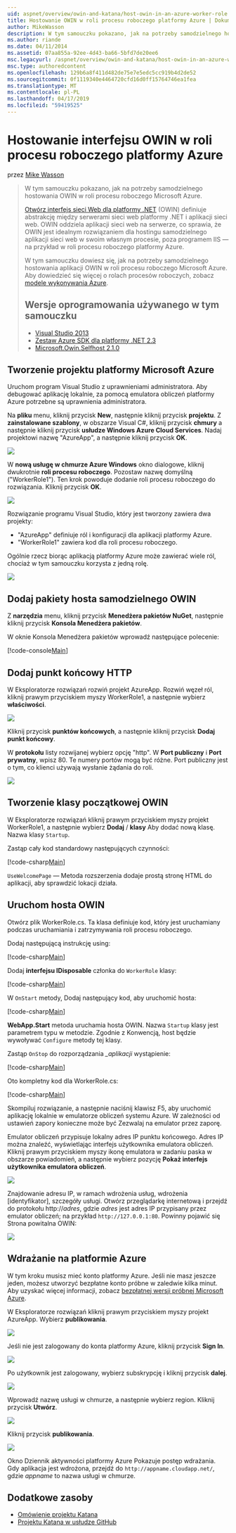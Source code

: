 ```yaml
---
uid: aspnet/overview/owin-and-katana/host-owin-in-an-azure-worker-role
title: Hostowanie OWIN w roli procesu roboczego platformy Azure | Dokumentacja firmy Microsoft
author: MikeWasson
description: W tym samouczku pokazano, jak na potrzeby samodzielnego hostowania OWIN w roli procesu roboczego Microsoft Azure. Open Web Interface for .NET (OWIN) definiuje abstrakcję między serwerem sieci web platformy .NET...
ms.author: riande
ms.date: 04/11/2014
ms.assetid: 07aa855a-92ee-4d43-ba66-5bfd7de20ee6
msc.legacyurl: /aspnet/overview/owin-and-katana/host-owin-in-an-azure-worker-role
msc.type: authoredcontent
ms.openlocfilehash: 129b6a8f411d482de75e7e5edc5cc919b4d2de52
ms.sourcegitcommit: 0f1119340e4464720cfd16d0ff15764746ea1fea
ms.translationtype: MT
ms.contentlocale: pl-PL
ms.lasthandoff: 04/17/2019
ms.locfileid: "59419525"
---
```

# <a name="host-owin-in-an-azure-worker-role"></a>Hostowanie interfejsu OWIN w roli procesu roboczego platformy Azure

przez [Mike Wasson](https://github.com/MikeWasson)

> W tym samouczku pokazano, jak na potrzeby samodzielnego hostowania OWIN w roli procesu roboczego Microsoft Azure.
>
> [Otwórz interfejs sieci Web dla platformy .NET](http://owin.org/) (OWIN) definiuje abstrakcję między serwerami sieci web platformy .NET i aplikacji sieci web. OWIN oddziela aplikacji sieci web na serwerze, co sprawia, że OWIN jest idealnym rozwiązaniem dla hostingu samodzielnego aplikacji sieci web w swoim własnym procesie, poza programem IIS — na przykład w roli procesu roboczego platformy Azure.
>
> W tym samouczku dowiesz się, jak na potrzeby samodzielnego hostowania aplikacji OWIN w roli procesu roboczego Microsoft Azure. Aby dowiedzieć się więcej o rolach procesów roboczych, zobacz [modele wykonywania Azure](https://azure.microsoft.com/documentation/articles/fundamentals-application-models/#CloudServices).
>
> ## <a name="software-versions-used-in-the-tutorial"></a>Wersje oprogramowania używanego w tym samouczku
>
>
> - [Visual Studio 2013](https://my.visualstudio.com/Downloads?q=visual%20studio%202013)
> - [Zestaw Azure SDK dla platformy .NET 2.3](https://azure.microsoft.com/downloads/)
> - [Microsoft.Owin.Selfhost 2.1.0](http://www.nuget.org/packages/Microsoft.Owin.SelfHost/2.1.0)


## <a name="create-a-microsoft-azure-project"></a>Tworzenie projektu platformy Microsoft Azure

Uruchom program Visual Studio z uprawnieniami administratora. Aby debugować aplikację lokalnie, za pomocą emulatora obliczeń platformy Azure potrzebne są uprawnienia administratora.

Na **pliku** menu, kliknij przycisk **New**, następnie kliknij przycisk **projektu**. Z **zainstalowane szablony**, w obszarze Visual C#, kliknij przycisk **chmury** a następnie kliknij przycisk **usłudze Windows Azure Cloud Services**. Nadaj projektowi nazwę "AzureApp", a następnie kliknij przycisk **OK**.

[![](host-owin-in-an-azure-worker-role/_static/image2.png)](host-owin-in-an-azure-worker-role/_static/image1.png)

W **nową usługę w chmurze Azure Windows** okno dialogowe, kliknij dwukrotnie **roli procesu roboczego**. Pozostaw nazwę domyślną ("WorkerRole1"). Ten krok powoduje dodanie roli procesu roboczego do rozwiązania. Kliknij przycisk **OK**.

[![](host-owin-in-an-azure-worker-role/_static/image4.png)](host-owin-in-an-azure-worker-role/_static/image3.png)

Rozwiązanie programu Visual Studio, który jest tworzony zawiera dwa projekty:

- &quot;AzureApp&quot; definiuje ról i konfiguracji dla aplikacji platformy Azure.
- &quot;WorkerRole1&quot; zawiera kod dla roli procesu roboczego.

Ogólnie rzecz biorąc aplikacją platformy Azure może zawierać wiele ról, chociaż w tym samouczku korzysta z jedną rolę.

![](host-owin-in-an-azure-worker-role/_static/image5.png)

## <a name="add-the-owin-self-host-packages"></a>Dodaj pakiety hosta samodzielnego OWIN

Z **narzędzia** menu, kliknij przycisk **Menedżera pakietów NuGet**, następnie kliknij przycisk **Konsola Menedżera pakietów**.

W oknie Konsola Menedżera pakietów wprowadź następujące polecenie:

[!code-console[Main](host-owin-in-an-azure-worker-role/samples/sample1.cmd)]

## <a name="add-an-http-endpoint"></a>Dodaj punkt końcowy HTTP

W Eksploratorze rozwiązań rozwiń projekt AzureApp. Rozwiń węzeł ról, kliknij prawym przyciskiem myszy WorkerRole1, a następnie wybierz **właściwości**.

![](host-owin-in-an-azure-worker-role/_static/image6.png)

Kliknij przycisk **punktów końcowych**, a następnie kliknij przycisk **Dodaj punkt końcowy**.

W **protokołu** listy rozwijanej wybierz opcję "http". W **Port publiczny** i **Port prywatny**, wpisz 80. Te numery portów mogą być różne. Port publiczny jest o tym, co klienci używają wysłanie żądania do roli.

[![](host-owin-in-an-azure-worker-role/_static/image8.png)](host-owin-in-an-azure-worker-role/_static/image7.png)

## <a name="create-the-owin-startup-class"></a>Tworzenie klasy początkowej OWIN

W Eksploratorze rozwiązań kliknij prawym przyciskiem myszy projekt WorkerRole1, a następnie wybierz **Dodaj** / **klasy** Aby dodać nową klasę. Nazwa klasy `Startup`.

Zastąp cały kod standardowy następujących czynności:

[!code-csharp[Main](host-owin-in-an-azure-worker-role/samples/sample2.cs)]

`UseWelcomePage` — Metoda rozszerzenia dodaje prostą stronę HTML do aplikacji, aby sprawdzić lokacji działa.

## <a name="start-the-owin-host"></a>Uruchom hosta OWIN

Otwórz plik WorkerRole.cs. Ta klasa definiuje kod, który jest uruchamiany podczas uruchamiania i zatrzymywania roli procesu roboczego.

Dodaj następującą instrukcję using:

[!code-csharp[Main](host-owin-in-an-azure-worker-role/samples/sample3.cs)]

Dodaj **interfejsu IDisposable** członka do `WorkerRole` klasy:

[!code-csharp[Main](host-owin-in-an-azure-worker-role/samples/sample4.cs)]

W `OnStart` metody, Dodaj następujący kod, aby uruchomić hosta:

[!code-csharp[Main](host-owin-in-an-azure-worker-role/samples/sample5.cs?highlight=5)]

**WebApp.Start** metoda uruchamia hosta OWIN. Nazwa `Startup` klasy jest parametrem typu w metodzie. Zgodnie z Konwencją, host będzie wywoływać `Configure` metody tej klasy.

Zastąp `OnStop` do rozporządzania  *\_aplikacji* wystąpienie:

[!code-csharp[Main](host-owin-in-an-azure-worker-role/samples/sample6.cs)]

Oto kompletny kod dla WorkerRole.cs:

[!code-csharp[Main](host-owin-in-an-azure-worker-role/samples/sample7.cs)]

Skompiluj rozwiązanie, a następnie naciśnij klawisz F5, aby uruchomić aplikację lokalnie w emulatorze obliczeń systemu Azure. W zależności od ustawień zapory konieczne może być Zezwalaj na emulator przez zaporę.

Emulator obliczeń przypisuje lokalny adres IP punktu końcowego. Adres IP można znaleźć, wyświetlając interfejs użytkownika emulatora obliczeń. Kliknij prawym przyciskiem myszy ikonę emulatora w zadaniu paska w obszarze powiadomień, a następnie wybierz pozycję **Pokaż interfejs użytkownika emulatora obliczeń**.

[![](host-owin-in-an-azure-worker-role/_static/image10.png)](host-owin-in-an-azure-worker-role/_static/image9.png)

Znajdowanie adresu IP, w ramach wdrożenia usług, wdrożenia [identyfikator], szczegóły usługi. Otwórz przeglądarkę internetową i przejdź do protokołu http:\/\/*adres*, gdzie *adres* jest adres IP przypisany przez emulator obliczeń; na przykład `http://127.0.0.1:80`. Powinny pojawić się Strona powitalna OWIN:

![](host-owin-in-an-azure-worker-role/_static/image11.png)

## <a name="deploy-to-azure"></a>Wdrażanie na platformie Azure

W tym kroku musisz mieć konto platformy Azure. Jeśli nie masz jeszcze jeden, możesz utworzyć bezpłatne konto próbne w zaledwie kilka minut. Aby uzyskać więcej informacji, zobacz [bezpłatnej wersji próbnej Microsoft Azure](https://azure.microsoft.com/pricing/free-trial/?WT.mc_id=A261C142F).

W Eksploratorze rozwiązań kliknij prawym przyciskiem myszy projekt AzureApp. Wybierz **publikowania**.

![](host-owin-in-an-azure-worker-role/_static/image12.png)

Jeśli nie jest zalogowany do konta platformy Azure, kliknij przycisk **Sign In**.

[![](host-owin-in-an-azure-worker-role/_static/image14.png)](host-owin-in-an-azure-worker-role/_static/image13.png)

Po użytkownik jest zalogowany, wybierz subskrypcję i kliknij przycisk **dalej**.

[![](host-owin-in-an-azure-worker-role/_static/image16.png)](host-owin-in-an-azure-worker-role/_static/image15.png)

Wprowadź nazwę usługi w chmurze, a następnie wybierz region. Kliknij przycisk **Utwórz**.

![](host-owin-in-an-azure-worker-role/_static/image17.png)

Kliknij przycisk **publikowania**.

[![](host-owin-in-an-azure-worker-role/_static/image19.png)](host-owin-in-an-azure-worker-role/_static/image18.png)

Okno Dziennik aktywności platformy Azure Pokazuje postęp wdrażania. Gdy aplikacja jest wdrożona, przejdź do `http://appname.cloudapp.net/`, gdzie *appname* to nazwa usługi w chmurze.

## <a name="additional-resources"></a>Dodatkowe zasoby

- [Omówienie projektu Katana](an-overview-of-project-katana.md)
- [Projektu Katana w usłudze GitHub](https://github.com/aspnet/AspNetKatana/)
